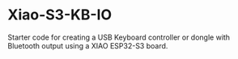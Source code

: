 # Xiao-S3-KB-IO
Starter code for creating a USB Keyboard controller or dongle with Bluetooth output using a XIAO ESP32-S3 board.
